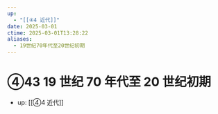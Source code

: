 ```yaml
---
up:
  - "[[④4 近代]]"
date: 2025-03-01
ctime: 2025-03-01T13:28:22
aliases:
  - 19世纪70年代至20世纪初期
---
```


# ④43 19 世纪 70 年代至 20 世纪初期

- up: [[④4 近代]]
